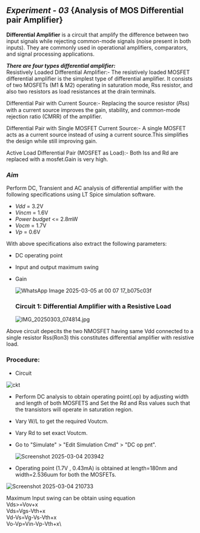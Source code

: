 ## *Experiment - 03* {Analysis of MOS Differential pair Amplifier}  
**Differential Amplifier** is a circuit that amplify the difference between two input signals while rejecting common-mode signals (noise present in both inputs). They are commonly used in operational amplifiers,   comparators, and signal processing applications.  

***There are four types differential amplifier:***   
 Resistively Loaded Differential Amplifier:- The resistively loaded MOSFET differential amplifier is the simplest type of differential amplifier. It consists of two MOSFETs (M1 & M2) operating in saturation mode, Rss resistor, and also two resistors as load resistances at the drain terminals.  
 
 Differential Pair with Current Source:- Replacing the source resistor (𝑅ss) with a current source improves the gain, stability, and common-mode rejection ratio (CMRR) of the amplifier.  

 Differential Pair with Single MOSFET Current Source:- A single MOSFET acts as a current source instead of using a current source.This simplifies the design while still improving gain.  

Active Load Differential Pair (MOSFET as Load):- Both Iss and Rd are replaced with a mosfet.Gain is very high.  

### *Aim*
  Perform  DC, Transient and AC analysis of differential amplifier with the following specifications using LT Spice simulation software.     

- *Vdd* = 3.2V
- *Vincm* = 1.6V 
- *Power budget* <= 2.8mW 
- *Vocm* = 1.7V 
- *Vp* = 0.6V

With above specifications also extract the following parameters:
- DC operating point
- Input and output maximum swing
- Gain

  ![WhatsApp Image 2025-03-05 at 00 07 17_b075c03f](https://github.com/user-attachments/assets/24521ea2-13f6-4d45-a674-a3725ff690dd)

  ### Circuit 1: Differential Amplifier with a Resistive Load
  ![IMG_20250303_074814.jpg](https://github.com/user-attachments/assets/cfc32586-fcce-4aa7-b1e8-74ae135d6dd4)

Above circuit depecits the two NMOSFET having same Vdd connected to a single resistor Rss(Ron3) this constitutes differential amplifier with resistive load.  

### Procedure:
 
- Circuit

![ckt](https://github.com/user-attachments/assets/6d7fa9c5-12ba-43ba-a8b6-218cfa17a1da)


* Perform DC analysis to obtain operating point(.op) by adjusting width and length of both MOSFETS and Set the Rd and Rss values such that the transistors will operate in saturation region.
* Vary W/L to get the required Voutcm.  
* Vary Rd to set exact Voutcm.  
* Go to "Simulate" > "Edit Simulation Cmd" > "DC op pnt".
  
  ![Screenshot 2025-03-04 203942](https://github.com/user-attachments/assets/32f4794a-a87d-4656-864b-6d1f14ee01de)

- Operating point (1.7V , 0.43mA) is obtained at length=180nm and width=2.536uum for both the MOSFETs.

 ![Screenshot 2025-03-04 210733](https://github.com/user-attachments/assets/a67474b3-9ab0-4f96-a407-d85b36247270)

  Maximum Input swing can be obtain using equation\
    Vds>=Vov+x\
    Vds=Vgs-Vth+x\
    Vd-Vs=Vg-Vs-Vth+x\
    Vo-Vp=Vin-Vp-Vth+x\












 

 
 
 


